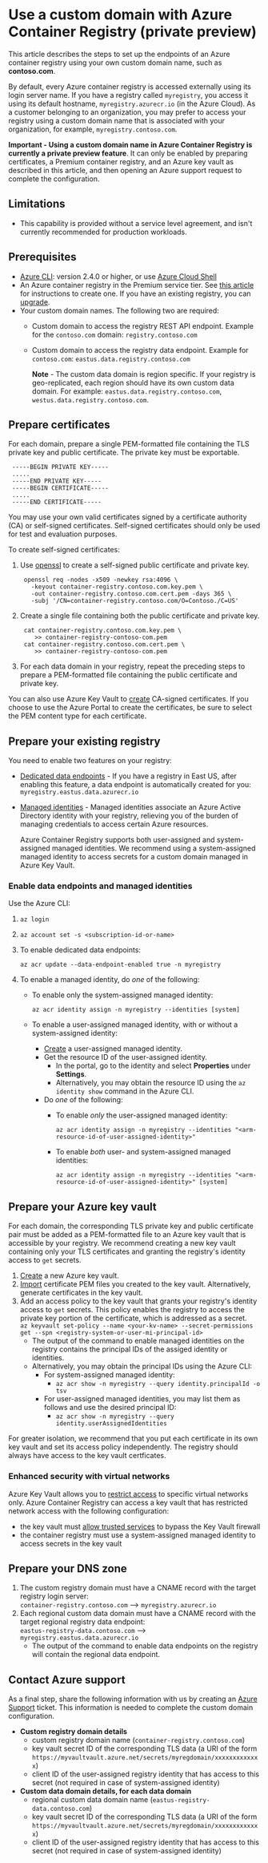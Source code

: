 # Use a custom domain with Azure Container Registry (private preview)

This article describes the steps to set up the endpoints of an Azure container registry using your own custom domain name, such as **contoso.com**.

By default, every Azure container registry is accessed externally using its login server name. If you have a registry called `myregistry`, you access it using its default hostname, `myregistry.azurecr.io` (in the Azure Cloud). As a customer belonging to an organization, you may prefer to access your registry using a custom domain name that is associated with your organization, for example, `myregistry.contoso.com`.

**Important - Using a custom domain name in Azure Container Registry is currently a private preview feature**. It can only be enabled by preparing certificates, a Premium container registry, and an Azure key vault as described in this article, and then opening an Azure support request to complete the configuration. 

## Limitations

* This capability is provided without a service level agreement, and isn't currently recommended for production workloads.

## Prerequisites
- [Azure CLI](https://docs.microsoft.com/cli/azure/): version 2.4.0 or higher, or use [Azure Cloud Shell](https://docs.microsoft.com/azure/cloud-shell/overview)
- An Azure container registry in the Premium service tier. See [this article](https://docs.microsoft.com/azure/container-registry/container-registry-get-started-azure-cli) for instructions to create one. If you have an existing registry, you can [upgrade](https://docs.microsoft.com/azure/container-registry/container-registry-skus#changing-tiers).
- Your custom domain names. The following two are required:
  - Custom domain to access the registry REST API endpoint. Example for the `contoso.com` domain: `registry.contoso.com` 
  - Custom domain to access the registry data endpoint. Example for `contoso.com`: `eastus.data.registry.contoso.com`

      **Note** - The custom data domain is region specific. If your registry is geo-replicated, each region should have its own custom data domain. For example: `eastus.data.registry.contoso.com`, `westus.data.registry.contoso.com`.

## Prepare certificates
  
For each domain,  prepare a single PEM-formatted file containing the TLS private key and public certificate. The private key must be exportable.

 ```
  -----BEGIN PRIVATE KEY-----  
  .....  
  -----END PRIVATE KEY-----  
  -----BEGIN CERTIFICATE-----  
  .....  
  -----END CERTIFICATE-----
  ```

You may use your own valid certificates signed by a certificate authority (CA) or self-signed certificates. Self-signed certificates should only be used for test and evaluation purposes.
  
To create self-signed certificates:
1. Use [openssl](https://github.com/openssl/openssl) to create a self-signed public certificate and private key.

   ```shell
    openssl req -nodes -x509 -newkey rsa:4096 \
      -keyout container-registry.contoso.com.key.pem \
      -out container-registry.contoso.com.cert.pem -days 365 \
      -subj '/CN=container-registry.contoso.com/O=Contoso./C=US'
   ```

2. Create a single file containing both the public certificate and private key.
   ```shell
    cat container-registry.contoso.com.key.pem \
       >> container-registry-contoso-com.pem
    cat container-registry.contoso.com.cert.pem \
       >> container-registry-contoso-com.pem
    ```
  3. For each data domain in your registry, repeat the preceding steps to prepare a PEM-formatted file containing the public certificate and private key.
  
You can also use Azure Key Vault to [create](https://docs.microsoft.com/azure/key-vault/certificate-scenarios) CA-signed certificates. If you choose to use the Azure Portal to create the certificates, be sure to select the PEM content type for each certificate.
 
## Prepare your existing registry

You need to enable two features on your registry:
- [Dedicated data endpoints](https://docs.microsoft.com/azure/container-registry/container-registry-firewall-access-rules#enable-dedicated-data-endpoints) -  If you have a registry in East US, after enabling this feature, a data endpoint is automatically created for you: `myregistry.eastus.data.azurecr.io`
  
- [Managed identities](https://docs.microsoft.com/azure/active-directory/managed-identities-azure-resources/overview) - Managed identities associate an Azure Active Directory identity with your registry, relieving you of the burden of managing credentials to access certain Azure resources.
 
  Azure Container Registry supports both user-assigned and system-assigned managed identities. We recommend using a system-assigned managed identity to access secrets for a custom domain managed in Azure Key Vault. 

### Enable data endpoints and managed identities

Use the Azure CLI:
1. `az login`
2. `az account set -s <subscription-id-or-name> `
3. To enable dedicated data endpoints:

   `az acr update --data-endpoint-enabled true -n myregistry`
1.  To enable a managed identity, do _one_ of the following:
    - To enable only the system-assigned managed identity: 
    
      `az acr identity assign -n myregistry --identities [system]`
    - To enable a user-assigned managed identity, with or without a system-assigned identity: 
      - [Create](https://docs.microsoft.com/azure/active-directory/managed-identities-azure-resources/how-to-manage-ua-identity-portal) a user-assigned managed identity.
      - Get the resource ID of the user-assigned identity. 
          - In the portal, go to the identity and select **Properties** under **Settings**.
          - Alternatively, you may obtain the resource ID using the `az identity show` command in the Azure CLI.
      - Do _one_ of the following:
        - To enable _only_ the user-assigned managed identity:
        
          `az acr identity assign -n myregistry --identities "<arm-resource-id-of-user-assigned-identity>"`
        - To enable _both_ user- and system-assigned managed identities:
         
          `az acr identity assign -n myregistry --identities "<arm-resource-id-of-user-assigned-identity>" [system]`

## Prepare your Azure key vault

For each domain, the corresponding TLS private key and public certificate pair must be added as a PEM-formatted file to an Azure key vault that is accessible by your registry. We recommend creating a new key vault containing only your TLS certificates and granting the registry's identity access to `get` secrets.
1. [Create](https://docs.microsoft.com/azure/key-vault/) a new Azure key vault.
2. [Import](https://docs.microsoft.com/en-us/azure/key-vault/certificates/tutorial-import-certificate) certificate PEM files you created to the key vault. Alternatively, generate certificates in the key vault.
3. Add an access policy to the key vault that grants your registry's identity access to `get` secrets. This policy enables the registry to access the private key portion of the certificate, which is addressed as a secret.\
   `az keyvault set-policy --name <your-kv-name> --secret-permissions get --spn <registry-system-or-user-mi-principal-id>`
   - The output of the command to enable managed identities on the registry contains the principal IDs of the assiged identity or identities.
   - Alternatively, you may obtain the principal IDs using the Azure CLI:
     - For system-assigned managed identity:
       - `az acr show -n myregistry --query identity.principalId -o tsv`
     - For user-assigned managed identities, you may list them as follows and use the desired principal ID:
       - `az acr show -n myregistry --query identity.userAssignedIdentities`

For greater isolation, we recommend that you put each certificate in its own key vault and set its access policy independently. The registry should always have access to the key vault certficates.

### Enhanced security with virtual networks
Azure Key Vault allows you to [restrict access](https://docs.microsoft.com/azure/key-vault/key-vault-overview-vnet-service-endpoints) to specific virtual networks only. Azure Container Registry can access a key vault that has restricted network access with the following configuration:
* the key vault must [allow trusted services](https://docs.microsoft.com/azure/key-vault/general/network-security#key-vault-firewall-enabled-trusted-services-only) to bypass the Key Vault firewall
* the container registry must use a system-assigned managed identity to access secrets in the key vault
   
## Prepare your DNS zone
1. The custom registry domain must have a CNAME record with the target registry login server:\
   `container-registry.contoso.com` --> `myregistry.azurecr.io`
2. Each regional custom data domain must have a CNAME record with the target regional registry data endpoint:\
   `eastus-registry-data.contoso.com` --> `myregistry.eastus.data.azurecr.io`
   - The output of the command to enable data endpoints on the registry will contain the regional data endpoint.
   
## Contact Azure support
As a final step, share the following information with us by creating an [Azure Support](https://azure.microsoft.com/support/create-ticket/) ticket. This information is needed to complete the custom domain configuration.
- **Custom registry domain details**
  - custom registry domain name (`container-registry.contoso.com`)
  - key vault secret ID of the corresponding TLS data (a URI of the form `https://myvaultvault.azure.net/secrets/myregdomain/xxxxxxxxxxxxx`)
  - client ID of the user-assigned registry identity that has access to this secret (not required in case of system-assigned identity)
- **Custom data domain details, for each data domain**
  - regional custom data domain name (`eastus-registry-data.contoso.com`)
  - key vault secret ID of the corresponding TLS data (a URI of the form `https://myvaultvault.azure.net/secrets/myregdomain/xxxxxxxxxxxxx`)
  - client ID of the user-assigned registry identity that has access to this secret (not required in case of system-assigned identiity)
